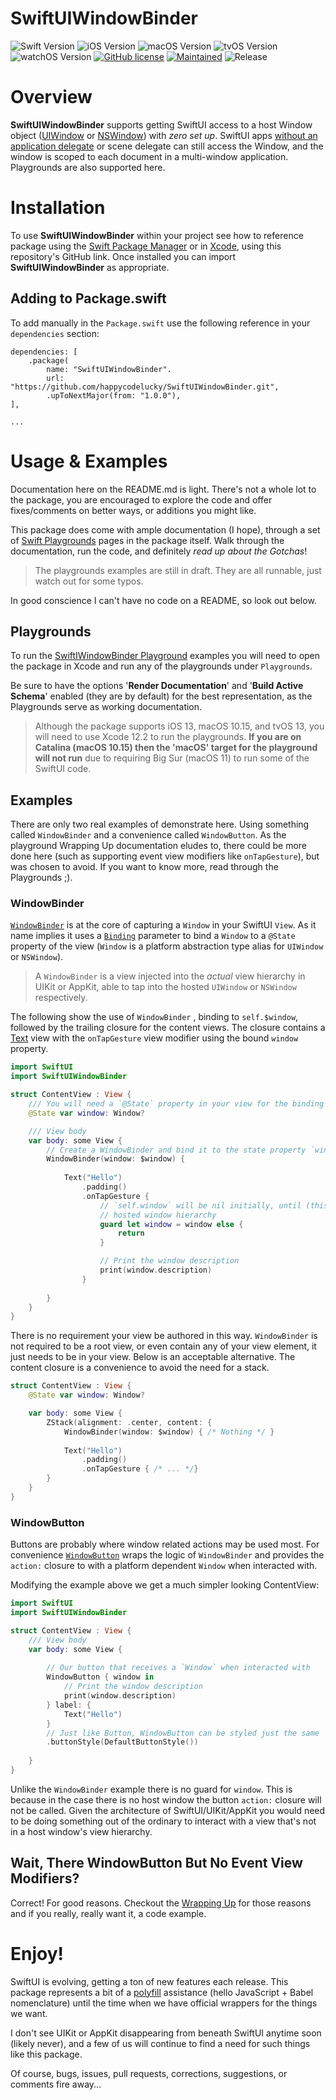 # SwiftUIWindowBinder

![Swift Version](https://img.shields.io/badge/swift-5.3-blue.svg?style=for-the-badge)
![iOS Version](https://img.shields.io/badge/iOS-13.0-green.svg?style=for-the-badge)
![macOS Version](https://img.shields.io/badge/macOS-10.15-green.svg?style=for-the-badge)
![tvOS Version](https://img.shields.io/badge/tvOS-13-green.svg?style=for-the-badge)
![watchOS Version](https://img.shields.io/badge/watchOS-UNSUPPORTED-red.svg?style=for-the-badge)
[![GitHub license](https://img.shields.io/badge/license-MIT-blue.svg?style=for-the-badge)](.//LICENSE)
[![Maintained](https://img.shields.io/badge/Maintained%3F-yes-green.svg?style=for-the-badge)](https://github.com/happycodelucky/SwiftUIWindowBinder/graphs/commit-activity)
![Release](https://img.shields.io/github/v/release/happycodelucky/SwiftUIWindowBinder.svg?style=for-the-badge)

# Overview

**SwiftUIWindowBinder** supports getting SwiftUI access to a host Window object ([UIWindow](https://developer.apple.com/documentation/uikit/uiwindow) or [NSWindow](https://developer.apple.com/documentation/appkit/nswindow)) with *zero set up*. SwiftUI apps [without an application delegate](https://developer.apple.com/documentation/swiftui/app) or scene delegate can still access the Window, and the window is scoped to each document in a multi-window application. Playgrounds are also supported here.

# Installation
To use **SwiftUIWindowBinder** within your project see how to reference package using the [Swift Package Manager](https://swift.org/package-manager/) or in [Xcode](https://developer.apple.com/videos/play/wwdc2019/408/), using this repository's GitHub link. Once installed you can import **SwiftUIWindowBinder** as appropriate.

## Adding to Package.swift
To add manually in the `Package.swift` use the following reference in your `dependencies` section:

```
dependencies: [
    .package(
        name: "SwiftUIWindowBinder".
        url: "https://github.com/happycodelucky/SwiftUIWindowBinder.git", 
        .upToNextMajor(from: "1.0.0"),
],

...
```

# Usage & Examples

Documentation here on the README.md is light. There's not a whole lot to the package, you are encouraged to explore the code and offer fixes/comments on better ways, or additions you might like.

This package does come with ample documentation (I hope), through a set of [Swift Playgrounds](https://developer.apple.com/documentation/swift_playgrounds) pages in the package itself. Walk through the documentation, run the code, and definitely *read up about the Gotchas*! 

> The playgrounds examples are still in draft. They are all runnable, just watch out for some typos.

In good conscience I can't have no code on a README, so look out below.

## Playgrounds

To run the [SwiftIWindowBinder Playground](https://github.com/happycodelucky/SwiftUIWindowBindableView/tree/main/Playgrounds/WindowBinderPlayground.playground) examples you will need to open the package in Xcode and run any of the playgrounds under `Playgrounds`. 

Be sure to have the options '**Render Documentation**' and '**Build Active Schema**' enabled (they are by default) for the best representation, as the Playgrounds serve as working documentation.

> Although the package supports iOS 13, macOS 10.15, and tvOS 13, you will need to use Xcode 12.2 to run the playgrounds. **If you are on Catalina (macOS 10.15) then the 'macOS' target for the playground will not run** due to requiring Big Sur (macOS 11) to run some of the SwiftUI code.

## Examples 

There are only two real examples of demonstrate here. Using something called `WindowBinder` and a convenience called `WindowButton`. As the playground Wrapping Up documentation eludes to, there could be more done here (such as supporting event view modifiers like `onTapGesture`), but was chosen to avoid. If you want to know more, read through the Playgrounds ;).

### WindowBinder

[`WindowBinder`](Sources/SwiftUIWindowBinder/WindowBinder.swift) is at the core of capturing a `Window` in your SwiftUI `View`. As it name implies it uses a [`Binding`](https://developer.apple.com/documentation/swiftui/binding) parameter to bind a `Window` to a `@State` property of the view (`Window` is a platform abstraction type alias for `UIWindow` or `NSWindow`).

> A `WindowBinder` is a view injected into the *actual* view hierarchy in UIKit or AppKit, able to tap into the hosted `UIWindow` or `NSWindow` respectively.

The following show the use of `WindowBinder` , binding to `self.$window`, followed by the trailing closure for the content views. The closure contains a [Text](https://developer.apple.com/documentation/swiftui/text) view with the `onTapGesture` view modifier using the bound `window` property.

```swift
import SwiftUI
import SwiftUIWindowBinder

struct ContentView : View {
    /// You will need a `@State` property in your view for the binding
    @State var window: Window?

    /// View body
    var body: some View {
        // Create a WindowBinder and bind it to the state property `window`
        WindowBinder(window: $window) {
          
            Text("Hello")
                .padding()
                .onTapGesture {
                    // `self.window` will be nil initially, until (this) View's actual view is in the
                    // hosted window hierarchy
                    guard let window = window else {
                        return
                    }

                    // Print the window description
                    print(window.description)
                }
          
        }
    }
}
```

There is no requirement your view be authored in this way. `WindowBinder` is not required to be a root view, or even contain any of your view element, it just needs to be in your view. Below is an acceptable alternative. The content closure is a convenience to avoid the need for a stack.

```swift
struct ContentView : View {
    @State var window: Window?

    var body: some View {
        ZStack(alignment: .center, content: {
            WindowBinder(window: $window) { /* Nothing */ }
          
            Text("Hello")
                .padding()
                .onTapGesture { /* ... */}
        }
    }
}
```

### WindowButton

Buttons are probably where window related actions may be used most. For convenience [`WindowButton`](Sources/SwiftUIWindowBinder/WindowButton.swift) wraps the logic of `WindowBinder` and provides the `action:` closure to with a platform dependent `Window` when interacted with.

Modifying the example above we get a much simpler looking ContentView:
```swift
import SwiftUI
import SwiftUIWindowBinder

struct ContentView : View {
    /// View body
    var body: some View {
      
        // Our button that receives a `Window` when interacted with
        WindowButton { window in
            // Print the window description
            print(window.description)
        } label: {
            Text("Hello")
        }
        // Just like Button, WindowButton can be styled just the same
        .buttonStyle(DefaultButtonStyle())
      
    }
}
```

Unlike the `WindowBinder` example there is no guard for `window`. This is because in the case there is no host window the button `action:` closure will not be called. Given the architecture of SwiftUI/UIKit/AppKit you would need to be doing something out of the ordinary to interact with a view that's not in a host window's view hierarchy. 

## Wait, There WindowButton But No Event View Modifiers?

Correct! For good reasons. Checkout the [Wrapping Up](Playgrounds/WindowBinderPlayground.playground/Pages/WrappingUp.xcplaygroundpage/Contents.swift) for those reasons and if you really, really want it, a code example.

 # Enjoy!

SwiftUI is evolving, getting a ton of new features each release. This package represents a bit of a [polyfill](https://en.wikipedia.org/wiki/Polyfill_(programming)) assistance (hello JavaScript + Babel nomenclature) until the time when we have official wrappers for the things we want.

I don't see UIKit or AppKit disappearing from beneath SwiftUI anytime soon (likely never), and a few of us will continue to find a need for such things like this package.

Of course, bugs, issues, pull requests, corrections, suggestions, or comments fire away...

